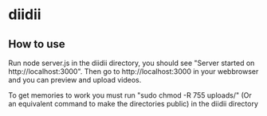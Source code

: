 # diidii

## How to use

Run node server.js in the diidii directory, you should see "Server started on http://localhost:3000". Then go to http://localhost:3000 in your webbrowser and you can preview and upload videos.

To get memories to work you must run "sudo chmod -R 755 uploads/" (Or an equivalent command to make the directories public) in the diidii directory
